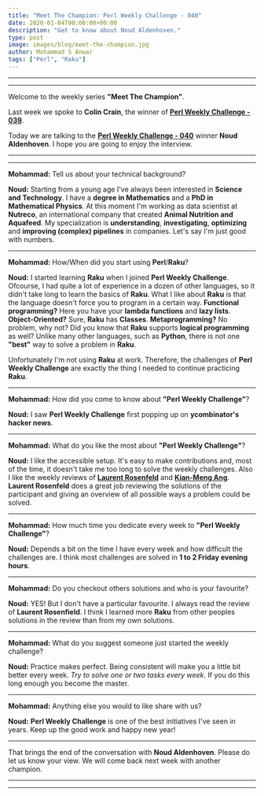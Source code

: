 ```yaml
---
title: "Meet The Champion: Perl Weekly Challenge - 040"
date: 2020-01-04T00:00:00+00:00
description: "Get to know about Noud Aldenhoven."
type: post
image: images/blog/meet-the-champion.jpg
author: Mohammad S Anwar
tags: ["Perl", "Raku"]
---
```

---
---

Welcome to the weekly series **"Meet The Champion"**.

Last week we spoke to **Colin Crain**, the winner of **[Perl Weekly Challenge - 039](/blog/perl-weekly-challenge-039)**.

Today we are talking to the **[Perl Weekly Challenge - 040](/blog/perl-weekly-challenge-040)** winner **Noud Aldenhoven**. I hope you are going to enjoy the interview.

---
---

**Mohammad:** Tell us about your technical background?

**Noud:** Starting from a young age I've always been interested in **Science and Technology**. I have a **degree in Mathematics** and a **PhD in Mathematical Physics**. At this moment I'm working as data scientist at **Nutreco**, an international company that created **Animal Nutrition and Aquafeed**. My specialization is **understanding**, **investigating**, **optimizing** and **improving (complex) pipelines** in companies. Let's say I'm just good with numbers.

---

**Mohammad:** How/When did you start using **Perl**/**Raku**?

**Noud:** I started learning **Raku** when I joined **Perl Weekly Challenge**. Ofcourse, I had quite a lot of experience in a dozen of other languages, so it didn't take long to learn the basics of **Raku**. What I like about **Raku** is that the language doesn't force you to program in a certain way. **Functional programming?** Here you have your **lambda functions** and **lazy lists**. **Object-Oriented?** Sure, **Raku** has **Classes**. **Metaprogramming?** No problem, why not? Did you know that **Raku** supports **logical programming** as well? Unlike many other languages, such as **Python**, there is not one **"best"** way to solve a problem in **Raku**.

Unfortunately I'm not using **Raku** at work. Therefore, the challenges of **Perl Weekly Challenge** are exactly the thing I needed to continue practicing **Raku**.

---

**Mohammad:** How did you come to know about **"Perl Weekly Challenge"**?

**Noud:** I saw **Perl Weekly Challenge** first popping up on **ycombinator's hacker news**.

---

**Mohammad:** What do you like the most about **"Perl Weekly Challenge"**?

**Noud:** I like the accessible setup. It's easy to make contributions and, most of the time, it doesn't take me too long to solve the weekly challenges. Also I like the weekly reviews of [**Laurent Rosenfeld**](/p6-reviews) and [**Kian-Meng Ang**](/p5-reviews). **Laurent Rosenfeld** does a great job reviewing the solutions of the participant and giving an overview of all possible ways a problem could be solved.

---

**Mohammad:** How much time you dedicate every week to **"Perl Weekly Challenge"**?

**Noud:** Depends a bit on the time I have every week and how difficult the challenges are. I think most challenges are solved in **1 to 2 Friday evening hours**.

---

**Mohammad:** Do you checkout others solutions and who is your favourite?

**Noud:** YES! But I don't have a particular favourite. I always read the review of **Laurent Rosenfield**. I think I learned more **Raku** from other peoples solutions in the review than from my own solutions.

---

**Mohammad:** What do you suggest someone just started the weekly challenge?

**Noud:** Practice makes perfect. Being consistent will make you a little bit better every week. *Try to solve one or two tasks every week*. If you do this long enough you become the master.

---

**Mohammad:** Anything else you would to like share with us?

**Noud:** **Perl Weekly Challenge** is one of the best initiatives I've seen in years. Keep up the good work and happy new year!

---

That brings the end of the conversation with **Noud Aldenhoven**. Please do let us know your view. We will come back next week with another champion.

---
---
